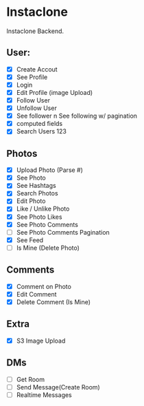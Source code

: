 # Instaclone

Instaclone Backend.

## User:

- [x] Create Accout
- [x] See Profile
- [x] Login
- [x] Edit Profile (image Upload)
- [x] Follow User
- [x] Unfollow User
- [x] See follower n See following w/ pagination
- [x] computed fields
- [x] Search Users
      123

## Photos

- [x] Upload Photo (Parse #)
- [x] See Photo
- [x] See Hashtags
- [x] Search Photos
- [x] Edit Photo
- [x] Like / Unlike Photo
- [x] See Photo Likes
- [x] See Photo Comments
- [ ] See Photo Comments Pagination
- [x] See Feed
- [ ] Is Mine (Delete Photo)

## Comments

- [x] Comment on Photo
- [x] Edit Comment
- [x] Delete Comment (Is Mine)

## Extra

- [x] S3 Image Upload

## DMs

- [ ] Get Room
- [ ] Send Message(Create Room)
- [ ] Realtime Messages
